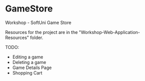 # GameStore
Workshop - SoftUni Game Store

Resources for the project are in the "Workshop-Web-Application-Resources" folder.

TODO: 
 - Editing a game
 - Deleting a game
 - Game Details Page
 - Shopping Cart
